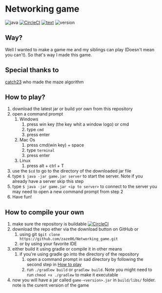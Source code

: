 # Networking game
![java](https://img.shields.io/badge/made%20in%20-Java-%23ff723b?logo=Java&logoColor=abcdef) [![CircleCI](https://circleci.com/gh/zaze06/Networking_game/tree/master.svg?style=shield)](https://circleci.com/gh/zaze06/Networking_game/tree/master)
[![text](https://img.shields.io/badge/using-org.json-%23ff723b?logo=json&logoColor=black)](https://www.json.org/json-en.html) ![version](https://img.shields.io/badge/Version-0.2-%23ff723b)

## Way?
Well I wanted to make a game me  and my siblings can play (Doesn't mean you can't). So that's way I made this game.
## Special thanks to
[catch23](https://stackoverflow.com/users/1498427/catch23) who made the maze algorithm

## How to play?
1. download the latest jar or build yor own from this repository
2. open a command prompt 
    1. Windows
       1. press win key (the key whit a window logo) or cmd
       2. type `cmd`
       3. press enter
    2. Mac Os
       1. press cmd(win key) + space
       2. type `terminal`
       3. press enter
    3. Linux
       1. press alt + ctrl + T
3. use the `$cd` to go to the directory of the downloaded jar file
4. type `$ java -jar game.jar server` to start the server. Note if you already have a server skip this step
5. type `$ java -jar game.jar <ip to server>` to connect to the server you may need to open a new command prompt from step 2
6. Have fun!
## How to compile your own
1. make sure the repository is buildable [![CircleCI](https://circleci.com/gh/zaze06/Networking_game/tree/master.svg?style=shield)](https://circleci.com/gh/zaze06/Networking_game/tree/master)
2. download the repo ether via the download button on GitHub or
    1. using git `$git clone https://github.com/zaze06/Networking_game.git`
    2. or by using your favorite IDE
3. either build it using gradle or compile it in other means
    1. if you're using gradle go into the directory of the repository
        1. open a command prompt in sad directory by following the second step in [How to play](https://github.com/zaze06/Networking_game#how-to-play)
        2. run `./gradlew build` or `gradlew build`. Note you might need to run `chmod +x ./gradlew` to make it executable
4. now you will have a jar called `game-<version>.jar` in `build/libs/` folder. note <version> is the curent version of the game